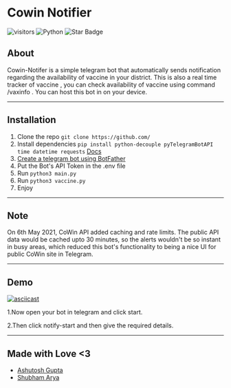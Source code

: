 # Cowin Notifier
![visitors](https://visitor-badge.laobi.icu/badge?page\_id=m3tac1ph4r.Cowin-Notifier)
![Python](https://img.shields.io/badge/-Python-000000?style=flat&logo=python)
<img src="https://img.shields.io/static/v1?label=%F0%9F%8C%9F&message=If%20Useful&style=style=flat&color=BC4E99" alt="Star Badge"/>

## About
Cowin-Notifer is a simple telegram bot that automatically sends notification regarding the availability of vaccine in your district. This is also a real time tracker of vaccine , you can check availability of vaccine using command /vaxinfo . You can host this bot in on your device.

---
## Installation
1. Clone the repo  `git clone https://github.com/`
2. Install dependencies `pip install python-decouple pyTelegramBotAPI time datetime requests`  [Docs](https://pypi.org/project/pyTelegramBotAPI/)
4. [Create a telegram bot using BotFather](https://sendpulse.com/knowledge-base/chatbot/create-telegram-chatbot)
5. Put the Bot's API Token in the .env file
6. Run  `python3 main.py`
7. Run  `python3 vaccine.py`
8. Enjoy
---
## Note
On 6th May 2021, CoWin API added caching and rate limits. The public API data would be cached upto 30 minutes, so the alerts wouldn't be so instant in busy areas, which reduced this bot's functionality to being a nice UI for public CoWin site in Telegram.

---
## Demo
[![asciicast](https://asciinema.org/a/419770.svg)](https://asciinema.org/a/419770)

1.Now open your bot in telegram and click start.

2.Then click notify-start and then give the required details.


---
## Made with Love <3 
* [Ashutosh Gupta](https://www.linkedin.com/in/ashutoshg547/)
* [Shubham Arya](https://github.com/ev1lm0rty)


